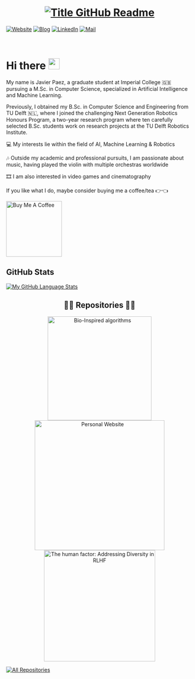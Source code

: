 <h1 style="text-align: center;">
  <a href="https://git.io/typing-svg" target="_blank">
    <img src="https://readme-typing-svg.herokuapp.com?font=Inter&weight=800&size=35&duration=3000&pause=500&multiline=true&width=650&height=140&lines=%24+whoami;Javier+Paez+Franco" alt="Title GitHub Readme" />
  </a>
</h1>

[![Website](https://img.shields.io/badge/Website-jpaefra.com-informational?style=flat-square&color=00ADB5&logo=about.me&logoColor=white)](http://jpaefra.com)
[![Blog](https://img.shields.io/badge/Blog-jpaefra.com/blog-informational?style=flat-square&color=FAEEE7&logo=krita&logoColor=white)](http://jpaefra.com/blog)
[![LinkedIn](https://img.shields.io/badge/LinkedIn-Javier-informational?style=flat-square&logo=linkedin&logoColor=white)](https://www.linkedin.com/in/javier-paez-franco/)
[![Mail](https://img.shields.io/badge/Gmail-business.antler474@passinbox.com-informational?style=flat-square&color=EA4335&logo=gmail&logoColor=white)](mailto:business.antler474@passinbox.com?subject=Hey!)

<br>

# Hi there <img src="https://raw.githubusercontent.com/7x5x/7x5x/main/wave.gif" width="30px">

My name is Javier Paez, a graduate student at Imperial College 🇬🇧 pursuing a M.Sc. in Computer Science, specialized in Artificial Intelligence and Machine Learning.

Previously, I obtained my B.Sc. in Computer Science and Engineering from TU Delft 🇳🇱, where I joined the challenging Next Generation Robotics Honours Program, a two-year research program where ten carefully selected B.Sc. students work on research projects at the TU Delft Robotics Institute.

💻 My interests lie within the field of AI, Machine Learning & Robotics

🎶 Outside my academic and professional pursuits, I am passionate about music, having played the violin with multiple orchestras worldwide

🎞️ I am also interested in video games and cinematography

If you like what I do, maybe consider buying me a coffee/tea 👉👈

<a href="https://buymeacoffee.com/jpaefra" target="_blank"><img src="https://cdn.buymeacoffee.com/buttons/v2/default-red.png" alt="Buy Me A Coffee" width="150" ></a>

## GitHub Stats

<!-- [![My GitHub Language Stats](https://github-readme-stats.vercel.app/api/?username=umenzi&langs_count=5&theme=react&bg_color=1F222E&title_color=F85D7F&hide_border=true&icon_color=F8D866)]()
 -->
[![My GitHub Language Stats](https://github-readme-stats.vercel.app/api/top-langs/?username=umenzi&langs_count=5&theme=react&bg_color=1F222E&title_color=F85D7F&hide_border=true&icon_color=F8D866)]()

<h2 style="text-align: center;">👨‍💻 Repositories 👨‍💻</h2>

<!-- Repo info cards - https://github.com/anuraghazra/github-readme-stats -->
<p align="center">
  <a href="https://github.com/umenzi/bio-inspired_algorithms">
    <img width="280" src="https://github-readme-stats.vercel.app/api/pin/?username=umenzi&repo=bio-inspired_algorithms&theme=react&bg_color=1F222E&title_color=F85D7F&hide_border=true&icon_color=F8D866&show_icons=false" align="center" alt="Bio-Inspired algorithms"/>
  </a>
  <a href="https://github.com/umenzi/jpaefra">
    <img width="350" src="https://github-readme-stats.vercel.app/api/pin/?username=umenzi&repo=jpaefra&theme=react&bg_color=1F222E&title_color=F85D7F&hide_border=true&icon_color=F8D866&show_icons=false" align="center" alt="Personal Website"/>
  </a>
  <a href="https://github.com/umenzi/diversity-rlhf">
    <img width="300" src="https://github-readme-stats.vercel.app/api/pin/?username=umenzi&repo=diversity-rlhf&theme=react&bg_color=1F222E&title_color=F85D7F&hide_border=true&icon_color=F8D866&show_icons=false" align="center" alt="The human factor: Addressing Diversity in RLHF" />
  </a>
</p>

<a href="https://github.com/umenzi?tab=repositories"><img alt="All Repositories" title="All Repositories" src="https://custom-icon-badges.demolab.com/badge/-Click%20Here%20For%20All%20My%20Repos-1F222E?style=for-the-badge&logoColor=white&logo=repo"/></a>
